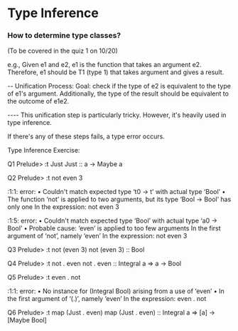 # Type Inference

### How to determine type classes?

(To be covered in the quiz 1 on 10/20)

e.g., Given e1 and e2, e1 is the function that takes an argument e2.
Therefore, e1 should be T1 (type 1) that takes argument and gives a result.

-- Unification Process:
Goal: check if the type of e2 is equivalent to the type of e1's argument.
Additionally, the type of the result should be equivalent to the outcome of e1e2.

---- This unification step is particularly tricky. However, it's heavily used in type inference.

If there's any of these steps fails, a type error occurs.



Type Inference Exercise:

Q1
Prelude> :t Just
Just :: a -> Maybe a

Q2
Prelude> :t not even 3

<interactive>:1:1: error:
    • Couldn't match expected type ‘t0 -> t’ with actual type ‘Bool’
    • The function ‘not’ is applied to two arguments,
      but its type ‘Bool -> Bool’ has only one
      In the expression: not even 3

<interactive>:1:5: error:
    • Couldn't match expected type ‘Bool’ with actual type ‘a0 -> Bool’
    • Probable cause: ‘even’ is applied to too few arguments
      In the first argument of ‘not’, namely ‘even’
      In the expression: not even 3

Q3
Prelude> :t not (even 3)
not (even 3) :: Bool

Q4
Prelude> :t not . even
not . even :: Integral a => a -> Bool

Q5
Prelude> :t even . not

<interactive>:1:1: error:
    • No instance for (Integral Bool) arising from a use of ‘even’
    • In the first argument of ‘(.)’, namely ‘even’
      In the expression: even . not

Q6
Prelude> :t map (Just . even)
map (Just . even) :: Integral a => [a] -> [Maybe Bool]
